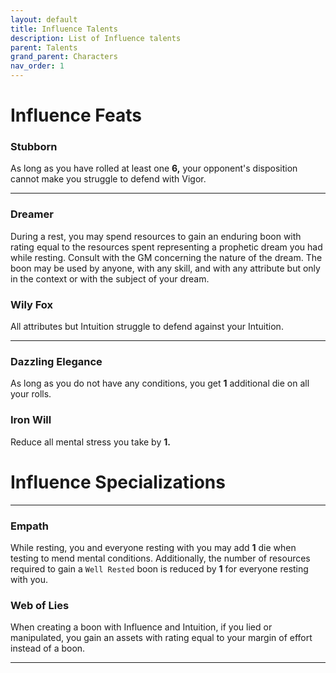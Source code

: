 ```yaml
---
layout: default
title: Influence Talents
description: List of Influence talents
parent: Talents
grand_parent: Characters
nav_order: 1
---
```


# Influence Feats

### Stubborn

As long as you have rolled at least one **6,** your opponent's disposition cannot make you struggle to defend with Vigor.

---

### Dreamer

During a rest, you may spend resources to gain an enduring boon with rating equal to the resources spent representing a prophetic dream you had while resting. Consult with the GM concerning the nature of the dream. The boon may be used by anyone, with any skill, and with any attribute but only in the context or with the subject of your dream.

### Wily Fox

All attributes but Intuition struggle to defend against your Intuition.

---

### Dazzling Elegance

As long as you do not have any conditions, you get **1** additional die on all your rolls.

### Iron Will

Reduce all mental stress you take by **1.**





# Influence Specializations



---

### Empath

While resting, you and everyone resting with you may add **1** die when testing to mend mental conditions. Additionally, the number of resources required to gain a `Well Rested` boon is reduced by **1** for everyone resting with you.

### Web of Lies

When creating a boon with Influence and Intuition, if you lied or manipulated, you gain an assets with rating equal to your margin of effort instead of a boon.

---


